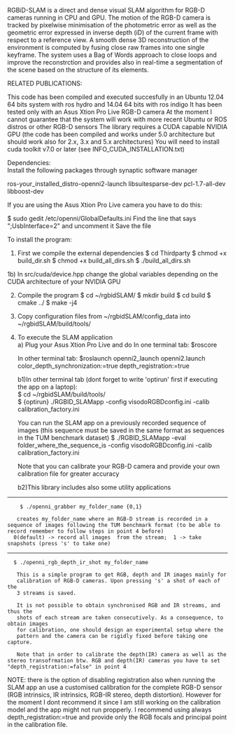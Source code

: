 RGBiD-SLAM is a direct and dense visual SLAM algorithm for RGB-D cameras running in CPU and GPU. The motion of the RGB-D camera is tracked by pixelwise minimisation of the photometric error as well as the geometric error expressed in inverse depth (iD) of the current frame with respect to a reference view. A smooth dense 3D reconstruction of the environment is computed by fusing close raw frames into one single keyframe. The system uses a Bag of Words approach to close loops and improve the reconstrction and provides also in real-time a segmentation of the scene based on the structure of its elements.

RELATED PUBLICATIONS:


This code has been compiled and executed succesfully in an Ubuntu 12.04 64 bits system with ros hydro and 14.04 64 bits with ros indigo
It has been tested only with an Asus Xtion Pro Live RGB-D camera
At the moment I cannot guarantee that the system will work with more recent Ubuntu or ROS distros or other RGB-D sensors
The library requires a CUDA capable NVIDIA GPU (the code has been compiled and works under 5.0 architecture but should work also for 2.x, 3.x and 5.x architectures)
You will need to install cuda toolkit v7.0 or later (see INFO_CUDA_INSTALLATION.txt)

Dependencies:  
Install the following packages through synaptic software manager

ros-your_installed_distro-openni2-launch
libsuitesparse-dev 
pcl-1.7-all-dev
libboost-dev

If you are using the Asus Xtion Pro Live camera you have to do this:

$ sudo gedit /etc/openni/GlobalDefaults.ini
Find the line that says ";UsbInterface=2" and uncomment it 
Save the file

To install the program:

1) First we compile the external dependencies
  $ cd Thirdparty
  $ chmod +x build_dir.sh
  $ chmod +x build_all_dirs.sh
  $ ./build_all_dirs.sh  
  
 1b) In src/cuda/device.hpp change the global variables depending on the CUDA architecture of your NVIDIA GPU
  
2) Compile the program
  $ cd ~/rgbidSLAM/
  $ mkdir build
  $ cd build
  $ cmake ../
  $ make -j4
  
3) Copy configuration files from ~/rgbidSLAM/config_data into ~/rgbidSLAM/build/tools/


4) To execute the SLAM application  
  a) Plug your Asus Xtion Pro Live and do
    In one terminal tab:
      $roscore
  
    In other terminal tab:
      $roslaunch openni2_launch openni2.launch color_depth_synchronization:=true depth_registration:=true


  
   b1)In other terminal tab (dont forget to write 'optirun' first if executing the app on a laptop):  
        $ cd ~/rgbidSLAM/build/tools/    
        $ {optirun} ./RGBID_SLAMapp -config visodoRGBDconfig.ini -calib calibration_factory.ini  
    
      You can run the SLAM app on a previously recorded sequence of images (this sequence must be saved in the same format as sequences in the TUM benchmark dataset)
        $ ./RGBID_SLAMapp  -eval folder_where_the_sequence_is -config visodoRGBDconfig.ini -calib calibration_factory.ini

      Note that you can calibrate your RGB-D camera and provide your own calibration file for greater accuracy
  
   b2)This library includes also some utility applications 
 
--------------------------------------------------------------------------------- 
        $ ./openni_grabber my_folder_name {0,1} 
  
       creates my_folder_name where an RGB-D stream is recorded in a sequence of images following the TUM benchmark format (to be able to record remember to follow steps in point 4 before)
      0(default) -> record all images  from the stream;  1 -> take snapshots (press 's' to take one)
  
-------------------------------------------------------------------------
	  $ ./openni_rgb_depth_ir_shot my_folder_name	
	
	   This is a simple program to get RGB, depth and IR images mainly for
	   calibration of RGB-D cameras. Upon pressing 's' a shot of each of the 
	   3 streams is saved. 
	    
	   It is not possible to obtain synchronised RGB and IR streams, and thus the
	   shots of each stream are taken consecutively. As a consequence, to obtain images 
	   for calibration, one should design an experimental setup where the 
	   pattern and the camera can be rigidly fixed before taking one capture.
	   
	   Note that in order to calibrate the depth(IR) camera as well as the stereo transofrmation btw. RGB and depth(IR) cameras you have to set "depth_registration:=false" in point 4
   
 NOTE: there is the option of disabling registration also when running the SLAM app an use a customised calibration 
 for the complete RGB-D sensor (RGB intrinsics, IR intrinsics, RGB-IR stereo, depth distortion). 
 However for the moment I dont recommend it since I am still working on the calibration model and the app might not run propperly.
 I recommend using always depth_registration:=true and provide only the RGB focals and principal point in the calibration file.
 
	







